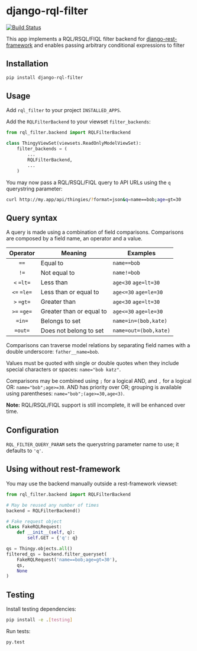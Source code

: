 # django-rql-filter

[![Build Status](https://travis-ci.org/njoyard/django-rql-filter.svg?branch=master)](https://travis-ci.org/njoyard/django-rql-filter)

This app implements a RQL/RSQL/FIQL filter backend for
[django-rest-framework](http://www.django-rest-framework.org) and enables
passing arbitrary conditional expressions to filter 

## Installation

```sh
pip install django-rql-filter
```

## Usage

Add `rql_filter` to your project `INSTALLED_APPS`.

Add the `RQLFilterBackend` to your viewset `filter_backends`:

```python
from rql_filter.backend import RQLFilterBackend

class ThingyViewSet(viewsets.ReadOnlyModelViewSet):
    filter_backends = (
        ...
        RQLFilterBackend,
        ...
    )
```

You may now pass a RQL/RSQL/FIQL query to API URLs using the `q` querystring
parameter:

```sh
curl http://my.app/api/thingies/?format=json&q=name==bob;age=gt=30
```

## Query syntax

A query is made using a combination of field comparisons.  Comparisons are
composed by a field name, an operator and a value.

| Operator    | Meaning                  | Examples               |
|:-----------:|--------------------------|------------------------|
| `==`        | Equal to                 | `name==bob`            |
| `!=`        | Not equal to             | `name!=bob`            |
| `<` `=lt=`  | Less than                | `age<30`  `age=lt=30`  |
| `<=` `=le=` | Less than or equal to    | `age<=30`  `age=le=30` |
| `>` `=gt=`  | Greater than             | `age<30`  `age=lt=30`  |
| `>=` `=ge=` | Greater than or equal to | `age<=30`  `age=le=30` |
| `=in=`      | Belongs to set           | `name=in=(bob,kate)`   |
| `=out=`     | Does not belong to set   | `name=out=(bob,kate)`  |

Comparisons can traverse model relations by separating field names with a double
underscore: `father__name=bob`.

Values must be quoted with single or double quotes when they include special
characters or spaces: `name="bob katz"`.

Comparisons may be combined using `;` for a logical AND, and `,` for a logical
OR: `name="bob";age>=30`.  AND has priority over OR; grouping is available using
parentheses: `name="bob";(age>=30,age<3)`.

**Note:** RQL/RSQL/FIQL support is still incomplete, it will be enhanced over
time.

## Configuration

`RQL_FILTER_QUERY_PARAM` sets the querystring parameter name to use; it defaults
to `'q'`.

## Using without rest-framework

You may use the backend manually outside a rest-framework viewset:

```python
from rql_filter.backend import RQLFilterBackend

# May be reused any number of times
backend = RQLFilterBackend()

# Fake request object
class FakeRQLRequest:
    def __init__(self, q):
        self.GET = {'q': q}

qs = Thingy.objects.all()
filtered_qs = backend.filter_queryset(
    FakeRQLRequest('name==bob;age=gt=30'),
    qs,
    None
)
```

## Testing

Install testing dependencies:

```sh
pip install -e .[testing]
```

Run tests:

```sh
py.test
```
